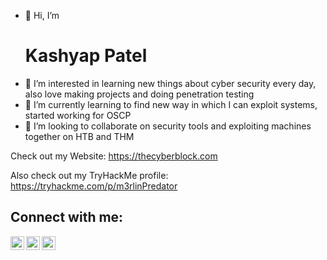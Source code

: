 - 👋 Hi, I’m <h1>Kashyap Patel</h1>
- 👀 I’m interested in learning new things about cyber security every day, also love making projects and doing penetration testing
- 🌱 I’m currently learning to find new way in which I can exploit systems, started working for OSCP
- 💞️ I’m looking to collaborate on security tools and exploiting machines together on HTB and THM

Check out my Website: https://thecyberblock.com 

Also check out my TryHackMe profile: https://tryhackme.com/p/m3rlinPredator

<h2>Connect with me:</h2>

[<img align="left" alt="JoshMadakor | YouTube" width="22px" src="https://cdn.jsdelivr.net/npm/simple-icons@v3/icons/youtube.svg" />][youtube]
[<img align="left" alt="JoshMadakor | Twitter" width="22px" src="https://cdn.jsdelivr.net/npm/simple-icons@v3/icons/twitter.svg" />][twitter]
[<img align="left" alt="JoshMadakor | LinkedIn" width="22px" src="https://cdn.jsdelivr.net/npm/simple-icons@v3/icons/linkedin.svg" />][linkedin]

[twitter]: https://twitter.com/KashyapPatelHub
[youtube]: https://www.youtube.com/channel/UC5lvDo2WuERaaG3uQEFMkVg
[linkedin]: https://linkedin.com/in/kashyappatel-836/
